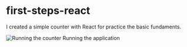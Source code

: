 # first-steps-react
I created a simple counter with React for practice the basic fundaments.

![Running the counter](https://i.imgur.com/Ki7mgia.gif)
Running the application 
